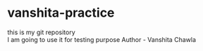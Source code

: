 # vanshita-practice
this is my git repository
<br>
I am going to use it for testing purpose
Author - Vanshita Chawla
